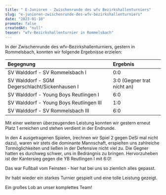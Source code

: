 ```yaml
---
title: " E-Junioren - Zwischenrunde des wfv Bezirkshallenturniers"
slug: "e-junioren-zwischenrunde-des-wfv-bezirkshallenturniers"
date: "2023-01-10"
promote: false
createdAt: "null"
teaser: "wfv-Bezirkshallenturnier in Rommelsbach"
---
```

In der Zwischenrunde des wfv-Bezirkshallenturniers, gestern in Rommelsbach, konnten wir folgende Ergebnisse erzielen:

| Begegnung | Ergebnis |
| :--- | :--- |
| SV Walddorf - SV Rommelsbach I | 0:0 |
| SV Walddorf - SGM Degerschlacht/Sickenhausen I | 3:0  (Gegner trat nicht an) |
| SV Walddorf - Young Boys Reutlingen I | 6:0 |
| SV Walddorf - Young Boys Reutlingen III | 1:0 |
| SV Walddorf - SV Rommelsbach III | 6:0 |

Mit einer weiteren überzeugenden Leistung konnten wir gestern erneut Platz 1 erreichen und stehen verdient in der Endrunde.

In den 4 ausgetragenen Spielen, (rechnen wir Spiel 2 gegen DeSi mal nicht dazu), waren wir stets die dominante Mannschaft, erspielten uns zahlreiche Tormöglichkeiten und ließen in der Defensive nicht viel zu. Die Gegner hatten es durchweg schwer, uns in Bedrängnis zu bringen. Hervorzuheben ist der Kantersieg gegen die YB Reutlingen I mit 6:0!

Das war Fußball vom Feinsten - hier hat bei uns so ziemlich alles gepasst.

Ihr habt wieder ein starkes Turnier gespielt und eine tolle Leistung gezeigt.

Ein großes Lob an unser komplettes Team!
